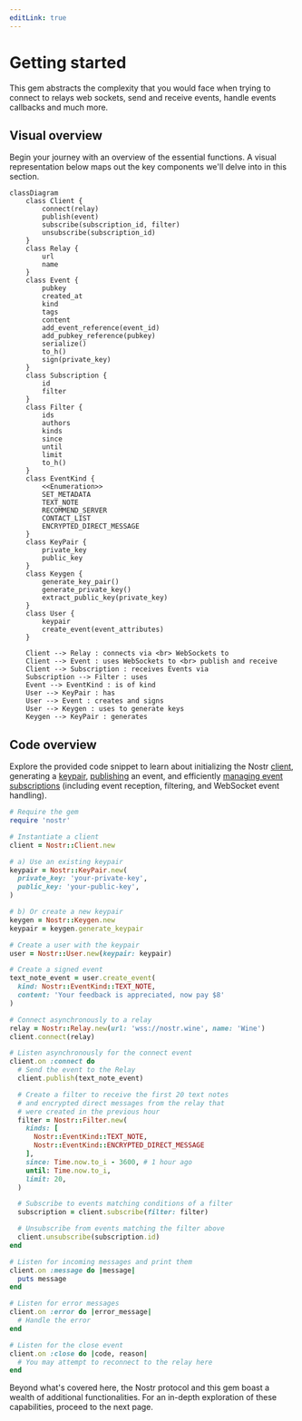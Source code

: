```yaml
---
editLink: true
---
```


# Getting started

This gem abstracts the complexity that you would face when trying to connect to relays web sockets, send and receive
events, handle events callbacks and much more.

## Visual overview

Begin your journey with an overview of the essential functions. A visual representation below maps out the key
components we'll delve into in this section.

```mermaid
classDiagram
    class Client {
        connect(relay)
        publish(event)
        subscribe(subscription_id, filter)
        unsubscribe(subscription_id)
    }
    class Relay {
        url
        name
    }
    class Event {
        pubkey
        created_at
        kind
        tags
        content
        add_event_reference(event_id)
        add_pubkey_reference(pubkey)
        serialize()
        to_h()
        sign(private_key)
    }
    class Subscription {
        id
        filter
    }
    class Filter {
        ids
        authors
        kinds
        since
        until
        limit
        to_h()
    }
    class EventKind {
        <<Enumeration>>
        SET_METADATA
        TEXT_NOTE
        RECOMMEND_SERVER
        CONTACT_LIST
        ENCRYPTED_DIRECT_MESSAGE
    }
    class KeyPair {
        private_key
        public_key
    }
    class Keygen {
        generate_key_pair()
        generate_private_key()
        extract_public_key(private_key)
    }
    class User {
        keypair
        create_event(event_attributes)
    }

    Client --> Relay : connects via <br> WebSockets to
    Client --> Event : uses WebSockets to <br> publish and receive
    Client --> Subscription : receives Events via
    Subscription --> Filter : uses
    Event --> EventKind : is of kind
    User --> KeyPair : has
    User --> Event : creates and signs
    User --> Keygen : uses to generate keys
    Keygen --> KeyPair : generates
```

## Code overview

Explore the provided code snippet to learn about initializing the Nostr [client](../core/client.md), generating
a [keypair](../core/keys), [publishing](../relays/publishing-events) an event, and
efficiently [managing event subscriptions](../subscriptions/creating-a-subscription) (including event reception,
filtering, and WebSocket event handling).

```ruby
# Require the gem
require 'nostr'

# Instantiate a client
client = Nostr::Client.new

# a) Use an existing keypair
keypair = Nostr::KeyPair.new(
  private_key: 'your-private-key',
  public_key: 'your-public-key',
)

# b) Or create a new keypair
keygen = Nostr::Keygen.new
keypair = keygen.generate_keypair

# Create a user with the keypair
user = Nostr::User.new(keypair: keypair)

# Create a signed event
text_note_event = user.create_event(
  kind: Nostr::EventKind::TEXT_NOTE,
  content: 'Your feedback is appreciated, now pay $8'
)

# Connect asynchronously to a relay
relay = Nostr::Relay.new(url: 'wss://nostr.wine', name: 'Wine')
client.connect(relay)

# Listen asynchronously for the connect event
client.on :connect do
  # Send the event to the Relay
  client.publish(text_note_event)

  # Create a filter to receive the first 20 text notes
  # and encrypted direct messages from the relay that
  # were created in the previous hour
  filter = Nostr::Filter.new(
    kinds: [
      Nostr::EventKind::TEXT_NOTE,
      Nostr::EventKind::ENCRYPTED_DIRECT_MESSAGE
    ],
    since: Time.now.to_i - 3600, # 1 hour ago
    until: Time.now.to_i,
    limit: 20,
  )

  # Subscribe to events matching conditions of a filter
  subscription = client.subscribe(filter: filter)

  # Unsubscribe from events matching the filter above
  client.unsubscribe(subscription.id)
end

# Listen for incoming messages and print them
client.on :message do |message|
  puts message
end

# Listen for error messages
client.on :error do |error_message|
  # Handle the error
end

# Listen for the close event
client.on :close do |code, reason|
  # You may attempt to reconnect to the relay here
end
```

Beyond what's covered here, the Nostr protocol and this gem boast a wealth of additional functionalities. For an
in-depth exploration of these capabilities, proceed to the next page.
